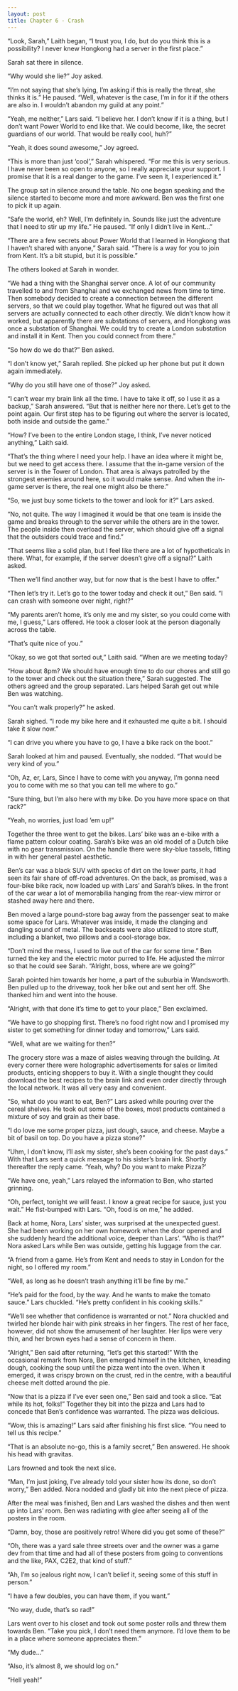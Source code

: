 ```yaml
---
layout: post
title: Chapter 6 - Crash
---
```


“Look, Sarah,” Laith began, “I trust you, I do, but do you think this is a possibility? I never knew Hongkong had a server in the first place.”

Sarah sat there in silence.

“Why would she lie?” Joy asked.

“I’m not saying that she’s lying, I’m asking if this is really the threat, she thinks it is.” He paused. “Well, whatever is the case, I’m in for it if the others are also in. I wouldn’t abandon my guild at any point.”

“Yeah, me neither,” Lars said. “I believe her. I don’t know if it is a thing, but I don’t want Power World to end like that. We could become, like, the secret guardians of our world. That would be really cool, huh?”

“Yeah, it does sound awesome,” Joy agreed.

“This is more than just ‘cool’,” Sarah whispered. “For me this is very serious. I have never been so open to anyone, so I really appreciate your support. I promise that it is a real danger to the game. I’ve seen it, I experienced it.”

The group sat in silence around the table. No one began speaking and the silence started to become more and more awkward. Ben was the first one to pick it up again.

“Safe the world, eh? Well, I’m definitely in. Sounds like just the adventure that I need to stir up my life.” He paused. “If only I didn’t live in Kent…”

“There are a few secrets about Power World that I learned in Hongkong that I haven’t shared with anyone,” Sarah said. “There is a way for you to join from Kent. It’s a bit stupid, but it is possible.”

The others looked at Sarah in wonder.

“We had a thing with the Shanghai server once. A lot of our community travelled to and from Shanghai and we exchanged news from time to time. Then somebody decided to create a connection between the different servers, so that we could play together. What he figured out was that all servers are actually connected to each other directly. We didn’t know how it worked, but apparently there are substations of servers, and Hongkong was once a substation of Shanghai. We could try to create a London substation and install it in Kent. Then you could connect from there.”

“So how do we do that?” Ben asked.

“I don’t know yet,” Sarah replied. She picked up her phone but put it down again immediately.

“Why do you still have one of those?” Joy asked.

“I can’t wear my brain link all the time. I have to take it off, so I use it as a backup,” Sarah answered. “But that is neither here nor there. Let’s get to the point again. Our first step has to be figuring out where the server is located, both inside and outside the game.”

“How? I’ve been to the entire London stage, I think, I’ve never noticed anything,” Laith said.

“That’s the thing where I need your help. I have an idea where it might be, but we need to get access there. I assume that the in-game version of the server is in the Tower of London. That area is always patrolled by the strongest enemies around here, so it would make sense. And when the in-game server is there, the real one might also be there.”

“So, we just buy some tickets to the tower and look for it?” Lars asked.

“No, not quite. The way I imagined it would be that one team is inside the game and breaks through to the server while the others are in the tower. The people inside then overload the server, which should give off a signal that the outsiders could trace and find.”

“That seems like a solid plan, but I feel like there are a lot of hypotheticals in there. What, for example, if the server doesn’t give off a signal?” Laith asked.

“Then we’ll find another way, but for now that is the best I have to offer.”

“Then let’s try it. Let’s go to the tower today and check it out,” Ben said. “I can crash with someone over night, right?”

“My parents aren’t home, it’s only me and my sister, so you could come with me, I guess,” Lars offered. He took a closer look at the person diagonally across the table.

“That’s quite nice of you.”

“Okay, so we got that sorted out,” Laith said. “When are we meeting today?

“How about 8pm? We should have enough time to do our chores and still go to the tower and check out the situation there,” Sarah suggested. The others agreed and the group separated. Lars helped Sarah get out while Ben was watching.

“You can’t walk properly?” he asked.

Sarah sighed. “I rode my bike here and it exhausted me quite a bit. I should take it slow now.”

“I can drive you where you have to go, I have a bike rack on the boot.”

Sarah looked at him and paused. Eventually, she nodded. “That would be very kind of you.”

“Oh, Az, er, Lars, Since I have to come with you anyway, I’m gonna need you to come with me so that you can tell me where to go.”

“Sure thing, but I’m also here with my bike. Do you have more space on that rack?”

“Yeah, no worries, just load ‘em up!”

Together the three went to get the bikes. Lars’ bike was an e-bike with a flame pattern colour coating. Sarah’s bike was an old model of a Dutch bike with no gear transmission. On the handle there were sky-blue tassels, fitting in with her general pastel aesthetic.

Ben’s car was a black SUV with specks of dirt on the lower parts, it had seen its fair share of off-road adventures. On the back, as promised, was a four-bike bike rack, now loaded up with Lars’ and Sarah’s bikes. In the front of the car wear a lot of memorabilia hanging from the rear-view mirror or stashed away here and there. 

Ben moved a large pound-store bag away from the passenger seat to make some space for Lars. Whatever was inside, it made the clanging and dangling sound of metal. The backseats were also utilized to store stuff, including a blanket, two pillows and a cool-storage box.

“Don’t mind the mess, I used to live out of the car for some time.” Ben turned the key and the electric motor purred to life. He adjusted the mirror so that he could see Sarah. “Alright, boss, where are we going?”

Sarah pointed him towards her home, a part of the suburbia in Wandsworth. Ben pulled up to the driveway, took her bike out and sent her off. She thanked him and went into the house.

“Alright, with that done it’s time to get to your place,” Ben exclaimed.

“We have to go shopping first. There’s no food right now and I promised my sister to get something for dinner today and tomorrow,” Lars said.

“Well, what are we waiting for then?”

The grocery store was a maze of aisles weaving through the building. At every corner there were holographic advertisements for sales or limited products, enticing shoppers to buy it. With a single thought they could download the best recipes to the brain link and even order directly through the local network. It was all very easy and convenient.

“So, what do you want to eat, Ben?” Lars asked while pouring over the cereal shelves. He took out some of the boxes, most products contained a mixture of soy and grain as their base.

“I do love me some proper pizza, just dough, sauce, and cheese. Maybe a bit of basil on top. Do you have a pizza stone?”

“Uhm, I don’t know, I’ll ask my sister, she’s been cooking for the past days.” With that Lars sent a quick message to his sister’s brain link. Shortly thereafter the reply came. ‘Yeah, why? Do you want to make Pizza?’

“We have one, yeah,” Lars relayed the information to Ben, who started grinning.

“Oh, perfect, tonight we will feast. I know a great recipe for sauce, just you wait.” He fist-bumped with Lars. “Oh, food is on me,” he added.

Back at home, Nora, Lars’ sister, was surprised at the unexpected guest. She had been working on her own homework when the door opened and she suddenly heard the additional voice, deeper than Lars’. “Who is that?” Nora asked Lars while Ben was outside, getting his luggage from the car.

“A friend from a game. He’s from Kent and needs to stay in London for the night, so I offered my room.”

“Well, as long as he doesn’t trash anything it’ll be fine by me.”

“He’s paid for the food, by the way. And he wants to make the tomato sauce.” Lars chuckled. “He’s pretty confident in his cooking skills.”

“We’ll see whether that confidence is warranted or not.” Nora chuckled and twirled her blonde hair with pink streaks in her fingers. The rest of her face, however, did not show the amusement of her laughter. Her lips were very thin, and her brown eyes had a sense of concern in them.

“Alright,” Ben said after returning, “let’s get this started!” With the occasional remark from Nora, Ben emerged himself in the kitchen, kneading dough, cooking the soup until the pizza went into the oven. When it emerged, it was crispy brown on the crust, red in the centre, with a beautiful cheese melt dotted around the pie.

“Now that is a pizza if I’ve ever seen one,” Ben said and took a slice. “Eat while its hot, folks!” Together they bit into the pizza and Lars had to concede that Ben’s confidence was warranted. The pizza was delicious.

“Wow, this is amazing!” Lars said after finishing his first slice. “You need to tell us this recipe.”

“That is an absolute no-go, this is a family secret,” Ben answered. He shook his head with gravitas.

Lars frowned and took the next slice.

“Man, I’m just joking, I’ve already told your sister how its done, so don’t worry,” Ben added. Nora nodded and gladly bit into the next piece of pizza.

After the meal was finished, Ben and Lars washed the dishes and then went up into Lars’ room. Ben was radiating with glee after seeing all of the posters in the room.

“Damn, boy, those are positively retro! Where did you get some of these?”

“Oh, there was a yard sale three streets over and the owner was a game dev from that time and had all of these posters from going to conventions and the like, PAX, C2E2, that kind of stuff.”

“Ah, I’m so jealous right now, I can’t belief it, seeing some of this stuff in person.”

“I have a few doubles, you can have them, if you want.”

“No way, dude, that’s so rad!”

Lars went over to his closet and took out some poster rolls and threw them towards Ben. “Take you pick, I don’t need them anymore. I’d love them to be in a place where someone appreciates them.”

“My dude…”

“Also, it’s almost 8, we should log on.”

“Hell yeah!”
